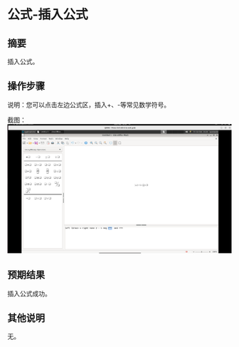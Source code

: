 # 公式-插入公式

## 摘要

插入公式。

## 操作步骤

说明：您可以点击左边公式区，插入+、-等常见数学符号。

截图：![image](./img/z12.png)

## 预期结果

插入公式成功。

## 其他说明

无。
